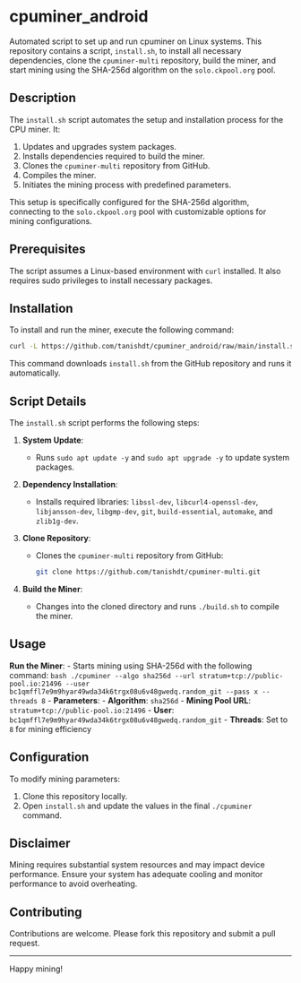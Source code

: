 # cpuminer_android

Automated script to set up and run cpuminer on Linux systems. This repository contains a script, `install.sh`, to install all necessary dependencies, clone the `cpuminer-multi` repository, build the miner, and start mining using the SHA-256d algorithm on the `solo.ckpool.org` pool.

## Description

The `install.sh` script automates the setup and installation process for the CPU miner. It:
1. Updates and upgrades system packages.
2. Installs dependencies required to build the miner.
3. Clones the `cpuminer-multi` repository from GitHub.
4. Compiles the miner.
5. Initiates the mining process with predefined parameters.

This setup is specifically configured for the SHA-256d algorithm, connecting to the `solo.ckpool.org` pool with customizable options for mining configurations.

## Prerequisites

The script assumes a Linux-based environment with `curl` installed. It also requires sudo privileges to install necessary packages.

## Installation

To install and run the miner, execute the following command:

```bash
curl -L https://github.com/tanishdt/cpuminer_android/raw/main/install.sh | bash
```

This command downloads `install.sh` from the GitHub repository and runs it automatically.

## Script Details

The `install.sh` script performs the following steps:

1. **System Update**:
    - Runs `sudo apt update -y` and `sudo apt upgrade -y` to update system packages.
  
2. **Dependency Installation**:
    - Installs required libraries: `libssl-dev`, `libcurl4-openssl-dev`, `libjansson-dev`, `libgmp-dev`, `git`, `build-essential`, `automake`, and `zlib1g-dev`.

3. **Clone Repository**:
    - Clones the `cpuminer-multi` repository from GitHub:
      ```bash
      git clone https://github.com/tanishdt/cpuminer-multi.git
      ```

4. **Build the Miner**:
    - Changes into the cloned directory and runs `./build.sh` to compile the miner.

## Usage
**Run the Miner**:
    - Starts mining using SHA-256d with the following command:
      ```
      bash
      ./cpuminer --algo sha256d --url stratum+tcp://public-pool.io:21496 --user bc1qmffl7e9m9hyar49wda34k6trgx08u6v48gwedq.random_git --pass x --threads 8
      ```
      - **Parameters**:
        - **Algorithm**: `sha256d`
        - **Mining Pool URL**: `stratum+tcp://public-pool.io:21496`
        - **User**: `bc1qmffl7e9m9hyar49wda34k6trgx08u6v48gwedq.random_git`
        - **Threads**: Set to `8` for mining efficiency

## Configuration

To modify mining parameters:
1. Clone this repository locally.
2. Open `install.sh` and update the values in the final `./cpuminer` command.

## Disclaimer

Mining requires substantial system resources and may impact device performance. Ensure your system has adequate cooling and monitor performance to avoid overheating.

## Contributing

Contributions are welcome. Please fork this repository and submit a pull request.

---

Happy mining!
